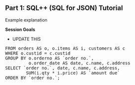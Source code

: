 ## <b>Part 1: SQL++ (SQL for JSON) Tutorial </b>

Example explanation

<b>Session Goals</b>

* UPDATE THIS

<pre id="example">
FROM orders AS o, o.items AS i, customers AS c
WHERE o.custid = c.custid
GROUP BY o.orderno AS `order no.`,
         o.order_date AS date, c.name, c.address
SELECT `order no.`, date, c.name, c.address,
        SUM(i.qty * i.price) AS `amount due`
ORDER BY `order no.`;
</pre>
